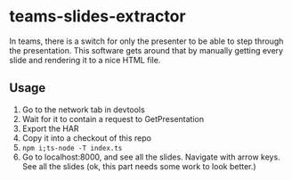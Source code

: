 # teams-slides-extractor
In teams, there is a switch for only the presenter to be able to step through the presentation. This software gets around that by manually getting every slide and rendering it to a nice HTML file.

## Usage
1. Go to the network tab in devtools
2. Wait for it to contain a request to GetPresentation
3. Export the HAR
4. Copy it into a checkout of this repo
5. `npm i;ts-node -T index.ts`
6. Go to localhost:8000, and see all the slides. Navigate with arrow keys. See all the slides (ok, this part needs some work to look better.)
